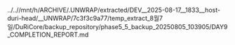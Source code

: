 ../..//mnt/h/ARCHIVE/.UNWRAP/extracted/DEV__2025-08-17__1833__host-duri-head/__UNWRAP/7c3f3c9a77/temp_extract_8월7일/DuRiCore/backup_repository/phase5_5_backup_20250805_103905/DAY9_COMPLETION_REPORT.md